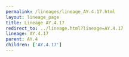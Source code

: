 ```yaml
---
permalink: /lineages/lineage_AY.4.17.html
layout: lineage_page
title: Lineage AY.4.17
redirect_to: ../lineage.html?lineage=AY.4.17
lineage: AY.4.17
parent: AY.4
children: ['AY.4.17']
---
```

